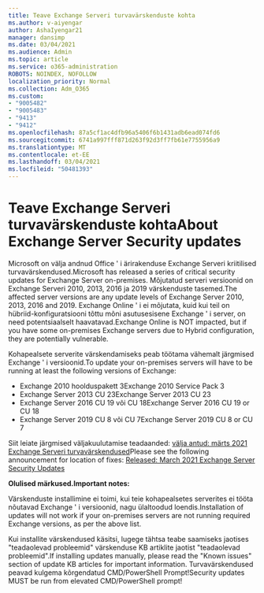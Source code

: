 ```yaml
---
title: Teave Exchange Serveri turvavärskenduste kohta
ms.author: v-aiyengar
author: AshaIyengar21
manager: dansimp
ms.date: 03/04/2021
ms.audience: Admin
ms.topic: article
ms.service: o365-administration
ROBOTS: NOINDEX, NOFOLLOW
localization_priority: Normal
ms.collection: Adm_O365
ms.custom:
- "9005482"
- "9005483"
- "9413"
- "9412"
ms.openlocfilehash: 87a5cf1ac4dfb96a5406f6b1431adb6ead074fd6
ms.sourcegitcommit: 6741a997fff871d263f92d3ff7fb61e7755956a9
ms.translationtype: MT
ms.contentlocale: et-EE
ms.lasthandoff: 03/04/2021
ms.locfileid: "50481393"
---
```

# <a name="about-exchange-server-security-updates"></a><span data-ttu-id="c1f45-102">Teave Exchange Serveri turvavärskenduste kohta</span><span class="sxs-lookup"><span data-stu-id="c1f45-102">About Exchange Server Security updates</span></span>

<span data-ttu-id="c1f45-103">Microsoft on välja andnud Office ' i ärirakenduse Exchange Serveri kriitilised turvavärskendused.</span><span class="sxs-lookup"><span data-stu-id="c1f45-103">Microsoft has released a series of critical security updates for Exchange Server on-premises.</span></span> <span data-ttu-id="c1f45-104">Mõjutatud serveri versioonid on Exchange Serveri 2010, 2013, 2016 ja 2019 värskenduste tasemed.</span><span class="sxs-lookup"><span data-stu-id="c1f45-104">The affected server versions are any update levels of Exchange Server 2010, 2013, 2016 and 2019.</span></span> <span data-ttu-id="c1f45-105">Exchange Online ' i ei mõjutata, kuid kui teil on hübriid-konfiguratsiooni tõttu mõni asutusesisene Exchange ' i server, on need potentsiaalselt haavatavad.</span><span class="sxs-lookup"><span data-stu-id="c1f45-105">Exchange Online is NOT impacted, but if you have some on-premises Exchange servers due to Hybrid configuration, they are potentially vulnerable.</span></span>

<span data-ttu-id="c1f45-106">Kohapealsete serverite värskendamiseks peab töötama vähemalt järgmised Exchange ' i versioonid.</span><span class="sxs-lookup"><span data-stu-id="c1f45-106">To update your on-premises servers will have to be running at least the following versions of Exchange:</span></span>

- <span data-ttu-id="c1f45-107">Exchange 2010 hoolduspakett 3</span><span class="sxs-lookup"><span data-stu-id="c1f45-107">Exchange 2010 Service Pack 3</span></span>
- <span data-ttu-id="c1f45-108">Exchange Server 2013 CU 23</span><span class="sxs-lookup"><span data-stu-id="c1f45-108">Exchange Server 2013 CU 23</span></span>
- <span data-ttu-id="c1f45-109">Exchange Server 2016 CU 19 või CU 18</span><span class="sxs-lookup"><span data-stu-id="c1f45-109">Exchange Server 2016 CU 19 or CU 18</span></span>
- <span data-ttu-id="c1f45-110">Exchange Server 2019 CU 8 või CU 7</span><span class="sxs-lookup"><span data-stu-id="c1f45-110">Exchange Server 2019 CU 8 or CU 7</span></span>

<span data-ttu-id="c1f45-111">Siit leiate järgmised väljakuulutamise teadaanded: [välja antud: märts 2021 Exchange Serveri turvavärskendused](https://techcommunity.microsoft.com/t5/exchange-team-blog/released-march-2021-exchange-server-security-updates/ba-p/2175901)</span><span class="sxs-lookup"><span data-stu-id="c1f45-111">Please see the following announcement for location of fixes: [Released: March 2021 Exchange Server Security Updates](https://techcommunity.microsoft.com/t5/exchange-team-blog/released-march-2021-exchange-server-security-updates/ba-p/2175901)</span></span>

<span data-ttu-id="c1f45-112">**Olulised märkused.**</span><span class="sxs-lookup"><span data-stu-id="c1f45-112">**Important notes:**</span></span>

<span data-ttu-id="c1f45-113">Värskenduste installimine ei toimi, kui teie kohapealsetes serverites ei tööta nõutavad Exchange ' i versioonid, nagu ülaltoodud loendis.</span><span class="sxs-lookup"><span data-stu-id="c1f45-113">Installation of updates will not work if your on-premises servers are not running required Exchange versions, as per the above list.</span></span>

<span data-ttu-id="c1f45-114">Kui installite värskendused käsitsi, lugege tähtsa teabe saamiseks jaotises "teadaolevad probleemid" värskenduse KB artiklite jaotist "teadaolevad probleemid".</span><span class="sxs-lookup"><span data-stu-id="c1f45-114">If installing updates manually, please read the "Known issues" section of update KB articles for important information.</span></span> <span data-ttu-id="c1f45-115">Turvavärskendused peavad kulgema kõrgendatud CMD/PowerShell Prompt!</span><span class="sxs-lookup"><span data-stu-id="c1f45-115">Security updates MUST be run from elevated CMD/PowerShell prompt!</span></span>
